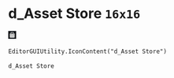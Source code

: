# d_Asset Store `16x16`
<img src="/img/d_Asset%20Store.png" width=16 height=16>

``` CSharp
EditorGUIUtility.IconContent("d_Asset Store")
```
```
d_Asset Store
```
